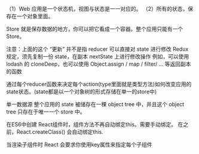（1）Web 应用是一个状态机，视图与状态是一一对应的。
（2）所有的状态，保存在一个对象里面。

Store 就是保存数据的地方，你可以把它看成一个容器。整个应用只能有一个 Store。


注意：上面的这个 “更新” 并不是指 reducer 可以直接对 state 进行修改
Redux 规定，须先复制一份 state，在副本 nextState 上进行修改操作
例如，可以使用 lodash 的 cloneDeep，也可以使用 Object.assign / map / filter/ ... 等返回副本的函数

通过每个reducer函数来决定每个action(type里面就是类型方法)如何改变应用的state状态。(state都是以一个对象树的形式存储在单一的store中)


单一数据源
整个应用的 state 被储存在一棵 object tree 中，并且这个 object tree 只存在于唯一一个 store 中。


在ES6中创建 React组件时，组件方法不再自动绑定this。需要手动绑定。
在之前，React.createClass() 会自动绑定this.

当渲染子组件时 React 会要求你使用key属性来指定每个子组件